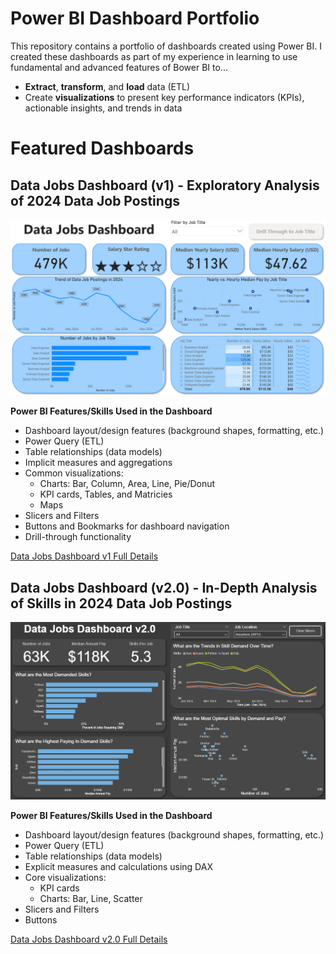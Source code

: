 # Power BI Dashboard Portfolio

This repository contains a portfolio of dashboards created using Power BI. I created these dashboards as part of my experience in learning to use fundamental and advanced features of Bower BI to...

* **Extract**, **transform**, and **load** data (ETL)
* Create **visualizations** to present key performance indicators (KPIs), actionable insights, and trends in data

# Featured Dashboards

## Data Jobs Dashboard (v1) - Exploratory Analysis of 2024 Data Job Postings

![Data Jobs Dashboard v1](/images/Project1_Page1.PNG)

**Power BI Features/Skills Used in the Dashboard**

* Dashboard layout/design features (background shapes, formatting, etc.)
* Power Query (ETL)
* Table relationships (data models)
* Implicit measures and aggregations
* Common visualizations:
    * Charts: Bar, Column, Area, Line, Pie/Donut
    * KPI cards, Tables, and Matricies
    * Maps
* Slicers and Filters
* Buttons and Bookmarks for dashboard navigation
* Drill-through functionality

[Data Jobs Dashboard v1 Full Details](/Data_Jobs_v1/README.md)

## Data Jobs Dashboard (v2.0) - In-Depth Analysis of Skills in 2024 Data Job Postings

![Data Jobs Dashboard v2.0](/images/Project2_Page1.PNG)

**Power BI Features/Skills Used in the Dashboard**

* Dashboard layout/design features (background shapes, formatting, etc.)
* Power Query (ETL)
* Table relationships (data models)
* Explicit measures and calculations using DAX
* Core visualizations:
    * KPI cards
    * Charts: Bar, Line, Scatter
* Slicers and Filters
* Buttons

[Data Jobs Dashboard v2.0 Full Details](/Data_Jobs_v2/README.md)